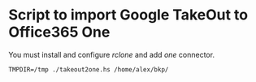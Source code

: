 # Script to import Google TakeOut to Office365 One 

You must install and configure *rclone* and add *one* connector.

``` shell
TMPDIR=/tmp ./takeout2one.hs /home/alex/bkp/
```
